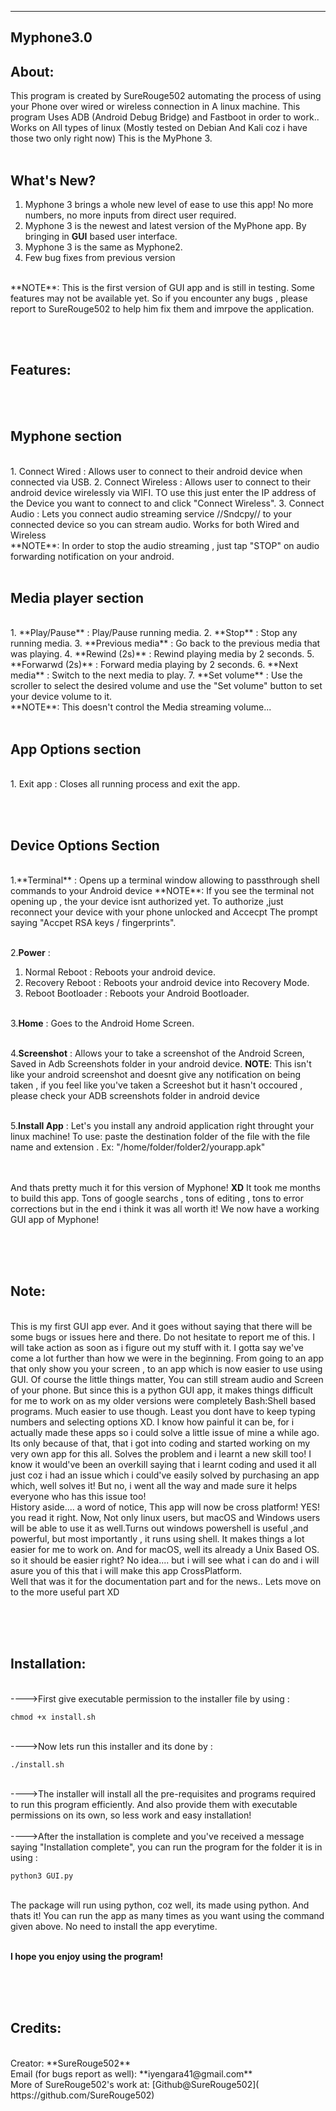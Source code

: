 ------------------------------------------------------------------------------------------------------------------------------------------------------------------------------------------------------------------------------------------------------------------------------------------------------------------------------------------
Myphone3.0
----------



About:
------
This program is created by SureRouge502 automating the process of using your Phone over wired or wireless connection in
A linux machine. This program Uses ADB (Android Debug Bridge) and Fastboot in order to work..
Works on All types of linux (Mostly tested on Debian And Kali coz i have those two only right now)
This is the MyPhone 3.<br/><br/>

What's New?
-----------
1. Myphone 3 brings a whole new level of ease to use this app! No more numbers, no more inputs from direct user required.
2. Myphone 3 is the newest and latest version of the MyPhone app. By bringing in **GUI** based user interface.
3. Myphone 3 is the same as Myphone2.
4. Few bug fixes from previous version
<br/>
**NOTE**: This is the first version of GUI app and is still in testing. Some features may not be available yet. So if you encounter any bugs , please report to SureRouge502 to help him fix them and imrpove the application.

<br/><br/>


Features:
---------
<br/><br/>


Myphone section
---------------
<br/>
1. Connect Wired : Allows user to connect to their android device when connected via USB.
2. Connect Wireless : Allows user to connect to their android device wirelessly via WIFI. TO use this just enter the IP address of the Device you want to connect to and click "Connect Wireless".
3. Connect Audio : Lets you connect audio streaming service //Sndcpy// to your connected device so you can stream audio. Works for both Wired and Wireless
<br/>
**NOTE**: In order to stop the audio streaming , just tap "STOP" on audio forwarding notification on your android.
<br/><br/>



Media player section
--------------------
<br/>
1. **Play/Pause** : Play/Pause running media.
2. **Stop** : Stop any running media.
3. **Previous media** : Go back to the previous media that was playing.
4. **Rewind (2s)** : Rewind playing media by 2 seconds.
5. **Forwarwd (2s)** : Forward media playing by 2 seconds.
6. **Next media** : Switch to the next media to play.
7. **Set volume** : Use the scroller to select the desired volume and use the "Set volume" button to set your device volume to it.
<br/>
**NOTE**: This doesn't control the Media streaming volume...
<br/><br/>



App Options section
-------------------
<br/>
   1. Exit app : Closes all running process and exit the app.

<br/><br/>


Device Options Section 
----------------------
<br/>
1.**Terminal** : Opens up a terminal window allowing to passthrough shell commands to your Android device
**NOTE**: If you see the terminal not opening up , the your device isnt authorized yet. To authorize ,just reconnect your device with your phone unlocked and Accecpt The prompt saying "Accpet RSA keys / fingerprints".
<br/><br/>

2.**Power** : 
  1. Normal Reboot : Reboots your android device.
  2. Recovery Reboot : Reboots your android device into Recovery Mode.
  3. Reboot Bootloader : Reboots your Android Bootloader.
<br/><br/>

3.**Home** : Goes to the Android Home Screen.
<br/><br/>

4.**Screenshot** : Allows your to take a screenshot of the Android Screen, Saved in Adb Screenshots folder in your android device.
**NOTE**: This isn't like your android screenshot and doesnt give any notification on being taken , if you feel like you've taken a Screeshot but it hasn't occoured , please check your ADB screenshots folder in android device
<br/><br/>

5.**Install App** : Let's you install any android application right throught your linux machine! 
To use: paste the destination folder of the file with the file name and extension . Ex: "/home/folder/folder2/yourapp.apk"
<br/><br/>
<br/>

And thats pretty much it for this version of Myphone! **XD**
It took me months to build this app. Tons of google searchs , tons of editing , tons to error corrections but in the end i think it was all worth it!
We now have a working GUI app of Myphone!

<br/><br/><br/>


Note:
-----
<br/>
This is my first GUI app ever. And it goes without saying that there will be some bugs or issues here and there.
Do not hesitate to report me of this. I will take action as soon as i figure out my stuff with it. I gotta say we've come a lot further than how we were in 
the beginning. From going to an app that only show you your screen , to an app which is now easier to use using GUI. Of course the little things matter,
You can still stream audio and Screen of your phone. But since this is a python GUI app, it makes things difficult for me to work on as my older versions 
were completely Bash:Shell based programs. Much easier to use though. Least you dont have to keep typing numbers and selecting options XD. I know how painful
it can be, for i actually made these apps so i could solve a little issue of mine a while ago. Its only because of that, that i got into coding and started 
working on my very own app for this all. Solves the problem and i learnt a new skill too! I know it would've been an overkill saying that i learnt coding
and used it all just coz i had an issue which i could've easily solved by purchasing an app which, well solves it! But no, i went all the way and made sure it
helps everyone who has this issue too!
<br/>
History aside.... 
a word of notice, This app will now be cross platform!
YES! you read it right. Now, Not only linux users, but macOS and Windows users will be able to use it as well.Turns out windows powershell is useful ,and
powerful, but most importantly , it runs using shell. It makes things a lot easier for me to work on. And for macOS, well its already a Unix Based OS. so
it should be easier right? No idea.... but i will see what i can do and i will asure you of this that i will make this app CrossPlatform.
<br/>
Well that was it for the documentation part and for the news.. Lets move on to the more useful part XD

<br/><br/><br/>



Installation:
-------------
<br/>
---->First give executable permission to the installer file by using :

    chmod +x install.sh
<br/>
---->Now lets run this installer and its done by :

    ./install.sh
<br/>
---->The installer will install all the pre-requisites and programs required to run this program efficiently. And also provide them with executable permissions
on its own, so less work and easy installation!
<br/><br/>
---->After the installation is complete and you've received a message saying "Installation complete", you can run the program for the folder it is in using :

    python3 GUI.py
<br/>
The package will run using python, coz well, its made using python. And thats it! You can run the app as many times as you want using the command given above.
No need to install the app everytime.
<br/><br/>

**I hope you enjoy using the program!**

<br/><br/><br/>


Credits:
--------
<br/>
Creator: **SureRouge502** <br />
Email (for bugs report as well): **iyengara41@gmail.com**<br />
More of SureRouge502's work at: [Github@SureRouge502]( https://github.com/SureRouge502)


